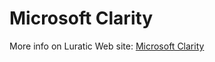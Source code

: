 # Microsoft Clarity

More info on Luratic Web site: [Microsoft Clarity](https://www.luratic.com/posts/templates/tags/clarity/)
